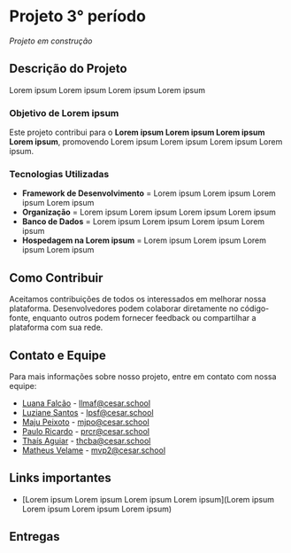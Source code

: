 # Projeto 3° período

*Projeto em construção*

## Descrição do Projeto

Lorem ipsum Lorem ipsum Lorem ipsum Lorem ipsum

### Objetivo de Lorem ipsum

Este projeto contribui para o **Lorem ipsum Lorem ipsum Lorem ipsum Lorem ipsum**, promovendo Lorem ipsum Lorem ipsum Lorem ipsum Lorem ipsum.

### Tecnologias Utilizadas

- **Framework de Desenvolvimento** = Lorem ipsum Lorem ipsum Lorem ipsum Lorem ipsum
- **Organização** = Lorem ipsum Lorem ipsum Lorem ipsum Lorem ipsum
- **Banco de Dados** = Lorem ipsum Lorem ipsum Lorem ipsum Lorem ipsum
- **Hospedagem na Lorem ipsum** = Lorem ipsum Lorem ipsum Lorem ipsum Lorem ipsum

## Como Contribuir

Aceitamos contribuições de todos os interessados em melhorar nossa plataforma. Desenvolvedores podem colaborar diretamente no código-fonte, enquanto outros podem fornecer feedback ou compartilhar a plataforma com sua rede.

## Contato e Equipe

Para mais informações sobre nosso projeto, entre em contato com nossa equipe:

- [Luana Falcão](https://github.com/lua-mf) - [llmaf@cesar.school](mailto:llmaf@cesar.school)
- [Luziane Santos](https://github.com/luzianes) - [lpsf@cesar.school](mailto:lpsf@cesar.school)
- [Maju Peixoto](https://github.com/majupeixoto) - [mjpo@cesar.school](mailto:mjpo@cesar.school)
- [Paulo Ricardo](https://github.com/paulo-rago) - [prcr@cesar.school](mailto:prcr@cesar.school)
- [Thaís Aguiar](https://github.com/aguiarth) - [thcba@cesar.school](mailto:thcba@cesar.school)
- [Matheus Velame](https://github.com/MatheusVelame) - [mvp2@cesar.school](mailto:mpv2@cesar.school)

## Links importantes

- [Lorem ipsum Lorem ipsum Lorem ipsum Lorem ipsum](Lorem ipsum Lorem ipsum Lorem ipsum Lorem ipsum)

## Entregas
